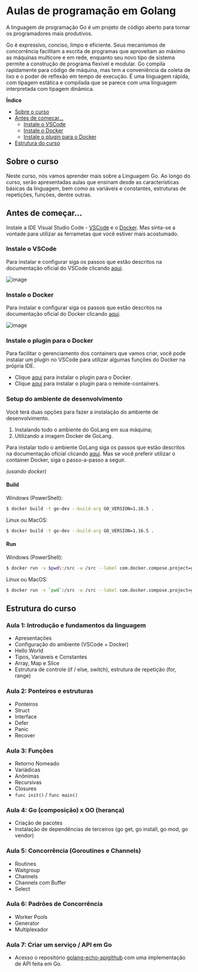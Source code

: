 # Aulas de programação em Golang

A linguagem de programação Go é um projeto de código aberto para tornar os programadores mais produtivos.

Go é expressivo, conciso, limpo e eficiente. Seus mecanismos de concorrência facilitam a escrita de programas que aproveitam ao máximo as máquinas multicore e em rede, enquanto seu novo tipo de sistema permite a construção de programa flexível e modular. Go compila rapidamente para código de máquina, mas tem a conveniência da coleta de lixo e o poder de reflexão em tempo de execução. É uma linguagem rápida, com tipagem estática e compilada que se parece com uma linguagem interpretada com tipagem dinâmica.

**Índice**

- [Sobre o curso](#sobre-o-curso)
- [Antes de começar...](#antes-de-começar)
  - [Instale o VSCode](#instale-o-vscode)
  - [Instale o Docker](#instale-o-docker)
  - [Instale o plugin para o Docker](#instale-o-plugin-para-o-docker)
- [Estrutura do curso](#estrutura-do-curso)

## Sobre o curso

Neste curso, nós vamos aprender mais sobre a Linguagem Go. Ao longo do curso, serão apresentadas aulas que ensinam desde as características básicas da linguagem, bem como as variáveis e constantes, estruturas de repetições, funções, dentre outras.

## Antes de começar...

Instale a IDE Visual Studio Code - [VSCode](https://code.visualstudio.com/) e o [Docker](https://www.docker.com/). Mas sinta-se a vontade para utilizar as ferrametas que você estiver mais acostumado.

### Instale o VSCode

Para instalar e configurar siga os passos que estão descritos na documentação oficial do VSCode clicando [aqui](https://code.visualstudio.com/docs).

![image](https://user-images.githubusercontent.com/1102589/123715957-ce4b7600-d84f-11eb-82b5-f1b77cebee1a.png)

### Instale o Docker

Para instalar e configurar siga os passos que estão descritos na documentação oficial do Docker clicando [aqui](https://www.docker.com/get-started).

![image](https://user-images.githubusercontent.com/1102589/123716151-44e87380-d850-11eb-8fed-67a4f720caf6.png)

### Instale o plugin para o Docker

Para facilitar o gerenciamento dos containers que vamos criar, você pode instalar um plugin no VSCode para utilizar algumas funções do Docker na própria IDE. 
- Clique [aqui](https://marketplace.visualstudio.com/items?itemName=ms-azuretools.vscode-docker) para instalar o plugin para o Docker.
- Clique [aqui](https://marketplace.visualstudio.com/items?itemName=ms-vscode-remote.remote-containers) para instalar o plugin para o remote-containers.

### Setup do ambiente de desenvolvimento

Você terá duas opções para fazer a instalação do ambiente de desenvolvimento.
1. Instalando todo o ambiente do GoLang em sua máquina;
2. Utilizando a imagem Docker de GoLang.

Para instalar todo o ambiente GoLang siga os passos que estão descritos na documentação oficial clicando [aqui](https://golang.org/dl/). Mas se você preferir utilizar o container Docker, siga o passo-a-passo a seguir.

_(usando docker)_

#### Build

Windows (PowerShell):
```bash
$ docker build -t go-dev --build-arg GO_VERSION=1.16.5 .
```

Linux ou MacOS:
```bash
$ docker build -t go-dev --build-arg GO_VERSION=1.16.5 .
```

#### Run

Windows (PowerShell):
```bash
$ docker run -v $pwd\:/src -w /src --label com.docker.compose.project=go-dev -itd --name $(Split-Path -Path $pwd -Leaf) go-dev
```

Linux ou MacOS:
```bash
$ docker run -v `pwd`:/src -w /src --label com.docker.compose.project=go-dev -itd --name ${PWD##*/} go-dev
```

## Estrutura do curso

### Aula 1: Introdução e fundamentos da linguagem
- Apresentações
- Configuração do ambiente (VSCode + Docker)
- Hello World
- Tipos, Variaveis e Constantes
- Array, Map e Slice
- Estrutura de controle (if / else, switch), estrutura de repetição (for, range)

### Aula 2: Ponteiros e estruturas
- Ponteiros
- Struct
- Interface
- Defer
- Panic
- Recover

### Aula 3: Funções
- Retorno Nomeado
- Variádicas
- Anônimas
- Recursivas
- Closures
- `func init()` / `func main()`

### Aula 4: Go (composição) x OO (herança)
- Criação de pacotes
- Instalação de dependências de terceiros (go get, go install, go mod, go vendor)

### Aula 5: Concorrência (Goroutines e Channels)
- Routines
- Waitgroup
- Channels
- Channels com Buffer
- Select

### Aula 6: Padrões de Concorrência
- Worker Pools
- Generator
- Multiplexador

### Aula 7: Criar um serviço / API em Go
- Acesso o repositório [golang-echo-apigithub](https://github.com/joselitofilho/golang-echo-apigithub) com uma implementação de API feita em Go.
